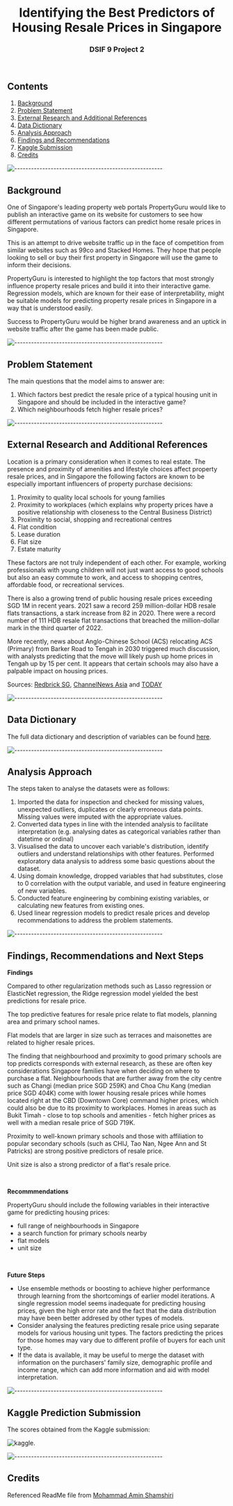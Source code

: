 
<h1 align="center"> Identifying the Best Predictors of</br> 
Housing Resale Prices in Singapore </h1>
<h3 align="center"> DSIF 9 Project 2 </h3>  

</br>


<!-- CONTENT -->
<h2 id="table-of-contents"> Contents</h2>

1. [Background](#background)  
2. [Problem Statement](#problem-statement)
3. [External Research and Additional References](#external-research)
4. [Data Dictionary](#data-dictionary)   
5. [Analysis Approach](#analysis)   
6. [Findings and Recommendations](#findings-recommendations)
7. [Kaggle Submission](#kaggle-submission)
7. [Credits](#credits)


![-----------------------------------------------------](https://raw.githubusercontent.com/andreasbm/readme/master/assets/lines/rainbow.png)

<!-- BACKGROUND -->
<a name="background"></a>
<h2 id="background"> Background </h2>

<p align="justify"> 
    
One of Singapore's leading property web portals PropertyGuru would like to publish an interactive game on its website for customers to see how different permutations of various factors can predict home resale prices in Singapore. 
    
This is an attempt to drive website traffic up in the face of competition from similar websites such as 99co and Stacked Homes. They hope that people looking to sell or buy their first property in Singapore will use the game to inform their decisions.

PropertyGuru is interested to highlight the top factors that most strongly influence property resale prices and build it into their interactive game. Regression models, which are known for their ease of interpretability, might be suitable models for predicting property resale prices in Singapore in a way that is understood easily.

Success to PropertyGuru would be higher brand awareness and an uptick in website traffic after the game has been made public.
</p>

![-----------------------------------------------------](https://raw.githubusercontent.com/andreasbm/readme/master/assets/lines/rainbow.png)

<a name="problem-statement"></a>
<h2 id="problem-statement"> Problem Statement</h2>

<p align="justify"> 

The main questions that the model aims to answer are:
<ol>    
    <li> Which factors best predict the resale price of a typical housing unit in Singapore and should be included in the interactive game? </li>
    <li> Which neighbourhoods fetch higher resale prices? </li>

</ol>

</p>

![-----------------------------------------------------](https://raw.githubusercontent.com/andreasbm/readme/master/assets/lines/rainbow.png)

<a name="external-research"></a>
<h2 id="external-research"> External Research and Additional References</h2>

<p align="justify"> 

Location is a primary consideration when it comes to real estate. The presence and proximity of amenities and lifestyle choices affect property resale prices, and in Singapore the following factors are known to be especially important influencers of property purchase decisions:
    
<ol>    
    <li> Proximity to quality local schools for young families </li>
    <li> Proximity to workplaces (which explains why property prices have a positive relationship with closeness to the Central Business District) </li>
    <li> Proximity to social, shopping and recreational centres </li>
    <li> Flat condition </li>
    <li> Lease duration </li>
    <li> Flat size </li>
    <li> Estate maturity </li>
</ol>  

These factors are not truly independent of each other. For example, working professionals with young children will not just want access to good schools but also an easy commute to work, and access to shopping centres, affordable food, or recreational services. 

There is also a growing trend of public housing resale prices exceeding SGD 1M in recent years. 2021 saw a record 259 million-dollar HDB resale flats transactions, a stark increase from 82 in 2020. There were a record number of 111 HDB resale flat transactions that breached the million-dollar mark in the third quarter of 2022. 

More recently, news about Anglo-Chinese School (ACS) relocating ACS (Primary) from Barker Road to Tengah in 2030 triggered much discussion, with analysts predicting that the move will likely push up home prices in Tengah up by 15 per cent. It appears that certain schools may also have a palpable impact on housing prices.

Sources: [Redbrick SG](https://www.redbrick.sg/blog/what-affects-real-estate-prices/), [ChannelNews Asia](https://www.channelnewsasia.com/singapore/hdb-resale-flat-prices-strong-demand-million-dollar-transactions-property-3030186) and [TODAY](https://www.todayonline.com/singapore/relocation-acs-schools-analysts-expect-downward-pressure-newton-property-prices-opposite-effect-tengah-2104606)

</p>


![-----------------------------------------------------](https://raw.githubusercontent.com/andreasbm/readme/master/assets/lines/rainbow.png)

<a name="data-dictionary"></a>
<h2 id="data-dictionary"> Data Dictionary</h2>

The full data dictionary and description of variables can be found [here](https://www.kaggle.com/competitions/dsi-sg-project-2-regression-challenge-hdb-price/data).


![-----------------------------------------------------](https://raw.githubusercontent.com/andreasbm/readme/master/assets/lines/rainbow.png)

<a name="analysis"></a>
<h2 id="analysis"> Analysis Approach </h2>

The steps taken to analyse the datasets were as follows:

<ol>    
    <li> Imported the data for inspection and checked for missing values, unexpected outliers, duplicates or clearly erroneous data points. Missing values were imputed with the appropriate values. </li>
    <li> Converted data types in line with the intended analysis to facilitate interpretation (e.g. analysing dates as categorical variables rather than datetime or ordinal) </li>
    <li> Visualised the data to uncover each variable's distribution, identify outliers and understand relationships with other features. Performed exploratory data analysis to address some basic questions about the dataset.  </li>
   <li> Using domain knowledge, dropped variables that had substitutes, close to 0 correlation with the output variable, and used in feature engineering of new variables.  </li>
   <li> Conducted feature engineering by combining existing variables, or calculating new features from existing ones.  </li>
    <li> Used linear regression models to predict resale prices and develop recommendations to address the problem statements. </li> 
</ol>


![-----------------------------------------------------](https://raw.githubusercontent.com/andreasbm/readme/master/assets/lines/rainbow.png)

<a name="findings-recommendations"></a>
<h2 id="recommendations"> Findings, Recommendations and Next Steps </h2>

**Findings**

Compared to other regularization methods such as Lasso regression or ElasticNet regression, the Ridge regression model yielded the best predictions for resale price.

The top predictive features for resale price relate to flat models, planning area and primary school names. 

Flat models that are larger in size such as terraces and maisonettes are related to higher resale prices. 

The finding that neighbourhood and proximity to good primary schools are top predicts corresponds with external research, as these are often key considerations Singapore families have when deciding on where to purchase a flat. Neighbourhoods that are further away from the city centre such as Changi (median price SGD 259K) and Choa Chu Kang (median price SGD 404K) come with lower housing resale prices while homes located right at the CBD (Downtown Core) command higher prices, which could also be due to its proximity to workplaces. Homes in areas such as Bukit Timah - close to top schools and amenities - fetch higher prices as well with a median resale price of SGD 719K.   

Proximity to well-known primary schools and those with affiliation to popular secondary schools (such as CHIJ, Tao Nan, Ngee Ann and St Patricks) are strong positive predictors of resale price. 

Unit size is also a strong predictor of a flat's resale price. 

<br>

**Recommmendations**

PropertyGuru should include the following variables in their interactive game for predicting housing prices:

 - full range of neighbourhoods in Singapore
 - a search function for primary schools nearby
 - flat models
 - unit size

<br>

**Future Steps**

- Use ensemble methods or boosting to achieve higher performance through learning from the shortcomings of earlier model iterations. A single regression model seems inadequate for predicting housing prices, given the high error rate and the fact that the data distribution may have been better addresed by other types of models.
- Consider analysing the features predicting resale price using separate models for various housing unit types. The factors predicting the prices for those homes may vary due to different profile of buyers for each unit type.
- If the data is available, it may be useful to merge the dataset with information on the purchasers' family size, demographic profile and income range, which can add more information and aid with model interpretation. 


<p align="center"> 
</p>

![-----------------------------------------------------](https://raw.githubusercontent.com/andreasbm/readme/master/assets/lines/rainbow.png)


<!-- Kaggle Submission -->

<a name="kaggle-submission"></a>
<h2 id="kaggle-submission"> Kaggle Prediction Submission </h2>

The scores obtained from the Kaggle submission:

![kaggle](./kaggle/score.png "Kaggle Score").



![-----------------------------------------------------](https://raw.githubusercontent.com/andreasbm/readme/master/assets/lines/rainbow.png)


<!-- CREDITS -->

<a name="credits"></a>
<h2 id="credits"> Credits</h2>

Referenced ReadMe file from [Mohammad Amin Shamshiri](https://github.com/ma-shamshiri/Pacman-Game/blob/master/README.md)
